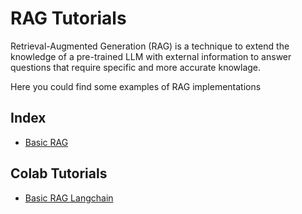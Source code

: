 # RAG Tutorials

Retrieval-Augmented Generation (RAG) is a technique to extend the knowledge of a pre-trained LLM with external information to answer questions that require specific and more accurate knowlage.

Here you could find some examples of RAG implementations

## Index

- [Basic RAG](basic_rag/README.md)

## Colab Tutorials

- [Basic RAG Langchain](https://colab.research.google.com/drive/1nTzwIlEYUfT94anf4ewliXL-rDzd36QU?usp=sharing)
